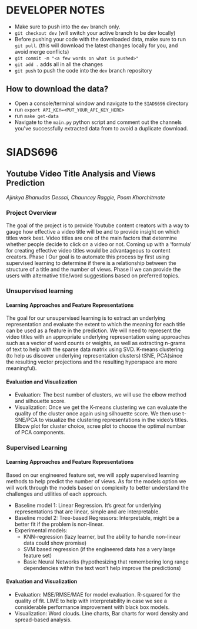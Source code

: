# DEVELOPER NOTES
- Make sure to push into the `dev` branch only.
- `git checkout dev` (will switch your active branch to be dev locally)
- Before pushing your code with the downloaded data, make sure to run `git pull`. (this will download the latest changes locally for you, and avoid merge conflicts)
- `git commit -m "<a few words on what is pushed>"`
- `git add .` adds all in all the changes
- `git push` to push the code into the `dev` branch repository

## How to download the data?
- Open a console/terminal window and navigate to the `SIADS696` directory
- run `export API_KEY=<PUT_YOUR_API_KEY_HERE>` 
- run `make get-data`
- Navigate to the `main.py` python script and comment out the channels you've successfully extracted data from to avoid a duplicate download.


# SIADS696
## Youtube Video Title Analysis and Views Prediction
<i>Ajinkya Bhanudas Dessai, Chauncey Raggie, Poom Khorchitmate</i>

### Project Overview
The goal of the project is to provide Youtube content creators with a way to gauge how effective a video title will be and to provide insight on which titles work best. Video titles are one of the main factors that determine whether people decide to click on a video or not. Coming up with a ‘formula’ for creating effective video titles would be advantageous to content creators. Phase I Our goal is to automate this process by first using supervised learning to determine if there is a relationship between the structure of a title and the number of views. Phase II we can provide the users with alternative title/word suggestions based on preferred topics.
### Unsupervised learning
#### Learning Approaches and Feature Representations
The goal for our unsupervised learning is to extract an underlying representation and evaluate the extent to which the meaning for each title can be used as a feature in the prediction. We will need to represent the video titles with an appropriate underlying representation using approaches such as a vector of word counts or weights, as well as extracting n-grams of text to help with the sparse data matrix using SVD.
K-means clustering (to help us discover underlying representation clusters)
tSNE, PCA(since the resulting vector projections and the resulting hyperspace are more meaningful).
#### Evaluation and Visualization
- Evaluation:
 The  best number of clusters, we will use the elbow method and silhouette score. 
- Visualization:
Once we get the K-means clustering we can evaluate the quality of the cluster once again using silhouette score. We then use t-SNE/PCA to visualize the clustering representations in the video’s titles.
Elbow plot for cluster choice, scree plot to choose the optimal number of PCA components.
### Supervised Learning
#### Learning Approaches and Feature Representations
Based on our engineered feature set, we will apply supervised learning methods to help predict the number of views. As for the models option we will work through the models based on complexity to better understand the challenges and utilities of each approach.
- Baseline model 1: Linear Regression. It’s great for underlying representations that are linear, simple and are interpretable.
- Baseline model 2: Tree-based Regressors: Interpretable, might be a better fit if the problem is non-linear.
- Experimental models:
  - KNN-regression (lazy learner, but the ability to handle non-linear data could show promise)
  - SVM based regression (if the engineered data has a very large feature set)
  - Basic Neural Networks (hypothesizing that remembering long range dependencies within the text won’t help improve the predictions)
#### Evaluation and Visualization
- Evaluation:
MSE/RMSE/MAE for model evaluation.
R-squared for the quality of fit.
LIME to help with interpretability in case we see a considerable performance improvement with  black box models.
- Visualization:
Word clouds.
Line charts, Bar charts for word density and spread-based analysis.
